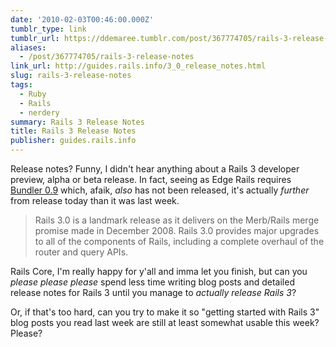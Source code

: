 ```yaml
---
date: '2010-02-03T00:46:00.000Z'
tumblr_type: link
tumblr_url: https://ddemaree.tumblr.com/post/367774705/rails-3-release-notes
aliases:
  - /post/367774705/rails-3-release-notes
link_url: http://guides.rails.info/3_0_release_notes.html
slug: rails-3-release-notes
tags:
  - Ruby
  - Rails
  - nerdery
summary: Rails 3 Release Notes
title: Rails 3 Release Notes
publisher: guides.rails.info
---
```


Release notes? Funny, I didn't hear anything about a Rails 3 developer preview, alpha or beta release. In fact, seeing as Edge Rails requires [Bundler 0.9](http://github.com/carlhuda/bundler) which, afaik, _also_ has not been released, it's actually _further_ from release today than it was last week.

> Rails 3.0 is a landmark release as it delivers on the Merb/Rails merge promise made in December 2008. Rails 3.0 provides major upgrades to all of the components of Rails, including a complete overhaul of the router and query APIs.

Rails Core, I'm really happy for y'all and imma let you finish, but can you _please please please_ spend less time writing blog posts and detailed release notes for Rails 3 until you manage to _actually release Rails 3_?

Or, if that's too hard, can you try to make it so "getting started with Rails 3" blog posts you read last week are still at least somewhat usable this week? Please?